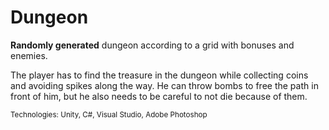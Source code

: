 # Dungeon

**Randomly generated** dungeon according to a grid with bonuses and enemies.

The player has to find the treasure in the dungeon while collecting coins and avoiding spikes along the way. He can throw bombs to free the path in front of him, but he also needs to be careful to not die because of them.

<sub>Technologies: Unity, C#, Visual Studio, Adobe Photoshop</sub>
